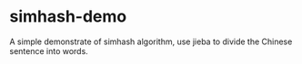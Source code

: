 # simhash-demo
A simple demonstrate of simhash algorithm, use jieba to divide the Chinese sentence into words.
